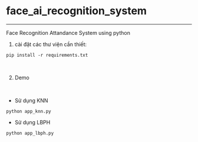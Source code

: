 # face_ai_recognition_system
***

Face Recognition Attandance System using python
<br>
1. cài đặt các thư viện cần thiết: 
```shell
pip install -r requirements.txt
```
<br>

2. Demo
<br>

- Sử dụng KNN

```shell
python app_knn.py
```
- Sử dụng LBPH

```shell
python app_lbph.py
```
